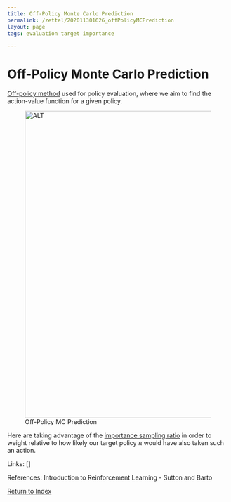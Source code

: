 ```yaml
---
title: Off-Policy Monte Carlo Prediction
permalink: /zettel/202011301626_offPolicyMCPrediction
layout: page
tags: evaluation target importance

---
```

# Off-Policy Monte Carlo Prediction

[Off-policy method](202011301312_offPolicyMethods) used for policy evaluation, where we aim to find the action-value function for 
a given policy.

<figure>
  <img src="/zettel/Images/ReinforcementLearning/OffPolicyMCPredictionQ.png"
     alt="ALT"
     class="centerImage"
     style="width: 700px;" />
  <figcaption> Off-Policy MC Prediction </figcaption>     
</figure>

Here are taking advantage of the [importance sampling ratio](202101102040_importanceSampling) in order to weight 
relative to how likely our target policy $\pi$ would have also taken such an action.

Links: []

References: Introduction to Reinforcement Learning - Sutton and Barto

[Return to Index](index)